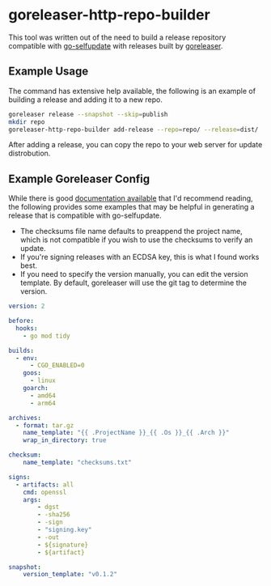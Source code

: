# goreleaser-http-repo-builder

This tool was written out of the need to build a release repository compatible with [go-selfupdate](https://github.com/creativeprojects/go-selfupdate) with releases built by [goreleaser](https://goreleaser.com/).

## Example Usage

The command has extensive help available, the following is an example of building a release and adding it to a new repo.

```bash
goreleaser release --snapshot --skip=publish
mkdir repo
goreleaser-http-repo-builder add-release --repo=repo/ --release=dist/
```

After adding a release, you can copy the repo to your web server for update distrobution.

## Example Goreleaser Config

While there is good [documentation available](https://goreleaser.com/customization/) that I'd recommend reading, the following provides some examples that may be helpful in generating a release that is compatible with go-selfupdate.

- The checksums file name defaults to preappend the project name, which is not compatible if you wish to use the checksums to verify an update.
- If you're signing releases with an ECDSA key, this is what I found works best.
- If you need to specify the version manually, you can edit the version template. By default, goreleaser will use the git tag to determine the version.

```yaml
version: 2

before:
  hooks:
    - go mod tidy

builds:
  - env:
      - CGO_ENABLED=0
    goos:
      - linux
    goarch:
      - amd64
      - arm64

archives:
  - format: tar.gz
    name_template: "{{ .ProjectName }}_{{ .Os }}_{{ .Arch }}"
    wrap_in_directory: true

checksum:
    name_template: "checksums.txt"

signs:
  - artifacts: all
    cmd: openssl
    args:
        - dgst
        - -sha256
        - -sign
        - "signing.key"
        - -out
        - ${signature}
        - ${artifact}

snapshot:
    version_template: "v0.1.2"
```
